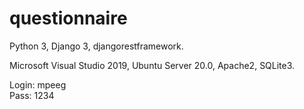 # questionnaire

Python 3, Django 3, djangorestframework.


Microsoft Visual Studio 2019, Ubuntu Server 20.0, Apache2, SQLite3.
  
Login: mpeeg  
Pass: 1234
